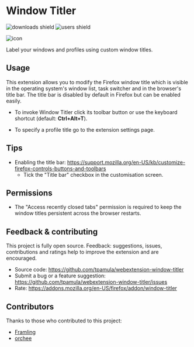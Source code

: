 Window Titler
=============

![downloads shield](https://img.shields.io/amo/dw/window-titler)
![users shield](https://img.shields.io/amo/users/window-titler)

![icon](assets/icons/dark/icon-128.png)

Label your windows and profiles using custom window titles.

Usage
-----
This extension allows you to modify the Firefox window title which is visible in the operating system's window list, task switcher and in the browser's title bar. The title bar is disabled by default in Firefox but can be enabled easily.

* To invoke Window Titler click its toolbar button or use the keyboard shortcut (default: **Ctrl+Alt+T**).

* To specify a profile title go to the extension settings page.

Tips
----
* Enabling the title bar: https://support.mozilla.org/en-US/kb/customize-firefox-controls-buttons-and-toolbars
    * Tick the "Title bar" checkbox in the customisation screen.

Permissions
-----------
* The "Access recently closed tabs" permission is required to keep the window titles persistent across the browser restarts.

Feedback & contributing
-----------------------
This project is fully open source. Feedback: suggestions, issues, contributions and ratings help to improve the extension and are encouraged. 
* Source code: https://github.com/tpamula/webextension-window-titler
* Submit a bug or a feature suggestion: https://github.com/tpamula/webextension-window-titler/issues
* Rate: https://addons.mozilla.org/en-US/firefox/addon/window-titler

Contributors
------------
Thanks to those who contributed to this project:
* [Framling](https://github.com/Framling)
* [orchee](https://github.com/orchee)
